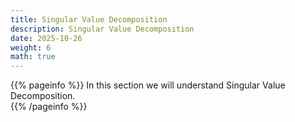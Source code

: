 ```yaml
---
title: Singular Value Decomposition
description: Singular Value Decomposition
date: 2025-10-26
weight: 6
math: true
---
```


{{% pageinfo %}}
In this section we will understand Singular Value Decomposition.<br>
{{% /pageinfo %}}